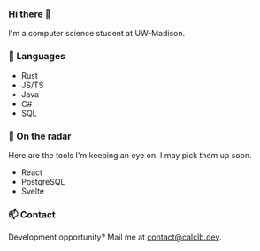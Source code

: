 ### Hi there 👋

I'm a computer science student at UW-Madison. 

### 💬 Languages
- Rust
- JS/TS
- Java
- C#
- SQL

### 🔭 On the radar
Here are the tools I'm keeping an eye on. I may pick them up soon.
- React
- PostgreSQL
- Svelte

### 📫 Contact
Development opportunity? Mail me at contact@calclb.dev.
